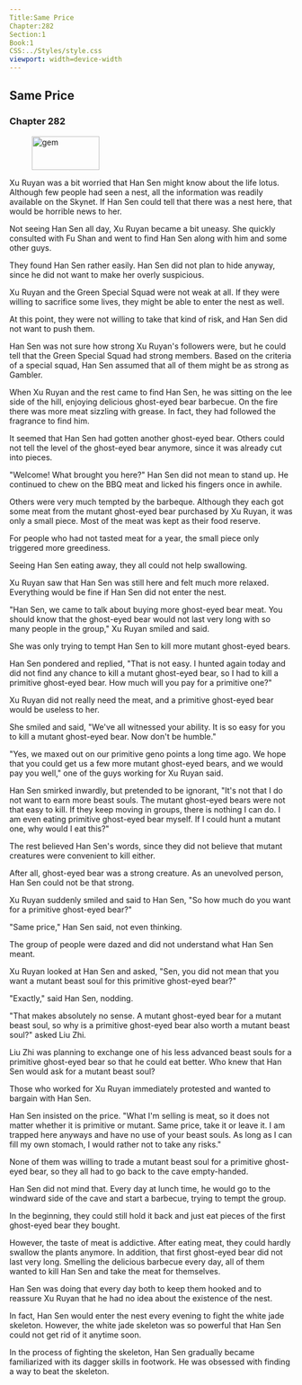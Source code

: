 ```yaml
---
Title:Same Price 
Chapter:282 
Section:1 
Book:1 
CSS:../Styles/style.css 
viewport: width=device-width
---
```

  
## Same Price
### Chapter 282
  
<figure>
	<img src="../Images/gem.gif" alt="gem" id="gem" width="120" height="60" />
</figure>
  

  
Xu Ruyan was a bit worried that Han Sen might know about the life lotus. Although few people had seen a nest, all the information was readily available on the Skynet. If Han Sen could tell that there was a nest here, that would be horrible news to her.

Not seeing Han Sen all day, Xu Ruyan became a bit uneasy. She quickly consulted with Fu Shan and went to find Han Sen along with him and some other guys.

They found Han Sen rather easily. Han Sen did not plan to hide anyway, since he did not want to make her overly suspicious.

Xu Ruyan and the Green Special Squad were not weak at all. If they were willing to sacrifice some lives, they might be able to enter the nest as well.

At this point, they were not willing to take that kind of risk, and Han Sen did not want to push them.

Han Sen was not sure how strong Xu Ruyan's followers were, but he could tell that the Green Special Squad had strong members. Based on the criteria of a special squad, Han Sen assumed that all of them might be as strong as Gambler.

When Xu Ruyan and the rest came to find Han Sen, he was sitting on the lee side of the hill, enjoying delicious ghost-eyed bear barbecue. On the fire there was more meat sizzling with grease. In fact, they had followed the fragrance to find him.

It seemed that Han Sen had gotten another ghost-eyed bear. Others could not tell the level of the ghost-eyed bear anymore, since it was already cut into pieces.

"Welcome! What brought you here?" Han Sen did not mean to stand up. He continued to chew on the BBQ meat and licked his fingers once in awhile.

Others were very much tempted by the barbeque. Although they each got some meat from the mutant ghost-eyed bear purchased by Xu Ruyan, it was only a small piece. Most of the meat was kept as their food reserve.

For people who had not tasted meat for a year, the small piece only triggered more greediness.

Seeing Han Sen eating away, they all could not help swallowing.

Xu Ruyan saw that Han Sen was still here and felt much more relaxed. Everything would be fine if Han Sen did not enter the nest.

"Han Sen, we came to talk about buying more ghost-eyed bear meat. You should know that the ghost-eyed bear would not last very long with so many people in the group," Xu Ruyan smiled and said.

She was only trying to tempt Han Sen to kill more mutant ghost-eyed bears.

Han Sen pondered and replied, "That is not easy. I hunted again today and did not find any chance to kill a mutant ghost-eyed bear, so I had to kill a primitive ghost-eyed bear. How much will you pay for a primitive one?"

Xu Ruyan did not really need the meat, and a primitive ghost-eyed bear would be useless to her.

She smiled and said, "We've all witnessed your ability. It is so easy for you to kill a mutant ghost-eyed bear. Now don't be humble."

"Yes, we maxed out on our primitive geno points a long time ago. We hope that you could get us a few more mutant ghost-eyed bears, and we would pay you well," one of the guys working for Xu Ruyan said.

Han Sen smirked inwardly, but pretended to be ignorant, "It's not that I do not want to earn more beast souls. The mutant ghost-eyed bears were not that easy to kill. If they keep moving in groups, there is nothing I can do. I am even eating primitive ghost-eyed bear myself. If I could hunt a mutant one, why would I eat this?"

The rest believed Han Sen's words, since they did not believe that mutant creatures were convenient to kill either.

After all, ghost-eyed bear was a strong creature. As an unevolved person, Han Sen could not be that strong.

Xu Ruyan suddenly smiled and said to Han Sen, "So how much do you want for a primitive ghost-eyed bear?"

"Same price," Han Sen said, not even thinking.

The group of people were dazed and did not understand what Han Sen meant.

Xu Ruyan looked at Han Sen and asked, "Sen, you did not mean that you want a mutant beast soul for this primitive ghost-eyed bear?"

"Exactly," said Han Sen, nodding.

"That makes absolutely no sense. A mutant ghost-eyed bear for a mutant beast soul, so why is a primitive ghost-eyed bear also worth a mutant beast soul?" asked Liu Zhi.

Liu Zhi was planning to exchange one of his less advanced beast souls for a primitive ghost-eyed bear so that he could eat better. Who knew that Han Sen would ask for a mutant beast soul?

Those who worked for Xu Ruyan immediately protested and wanted to bargain with Han Sen.

Han Sen insisted on the price. "What I'm selling is meat, so it does not matter whether it is primitive or mutant. Same price, take it or leave it. I am trapped here anyways and have no use of your beast souls. As long as I can fill my own stomach, I would rather not to take any risks."

None of them was willing to trade a mutant beast soul for a primitive ghost-eyed bear, so they all had to go back to the cave empty-handed.

Han Sen did not mind that. Every day at lunch time, he would go to the windward side of the cave and start a barbecue, trying to tempt the group.

In the beginning, they could still hold it back and just eat pieces of the first ghost-eyed bear they bought.

However, the taste of meat is addictive. After eating meat, they could hardly swallow the plants anymore. In addition, that first ghost-eyed bear did not last very long. Smelling the delicious barbecue every day, all of them wanted to kill Han Sen and take the meat for themselves.

Han Sen was doing that every day both to keep them hooked and to reassure Xu Ruyan that he had no idea about the existence of the nest.

In fact, Han Sen would enter the nest every evening to fight the white jade skeleton. However, the white jade skeleton was so powerful that Han Sen could not get rid of it anytime soon.

In the process of fighting the skeleton, Han Sen gradually became familiarized with its dagger skills in footwork. He was obsessed with finding a way to beat the skeleton.
